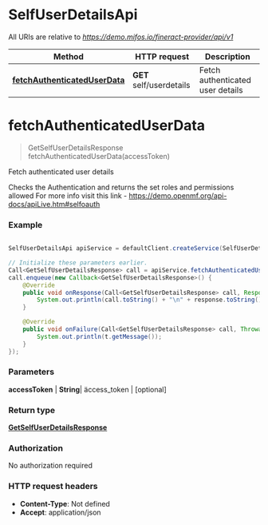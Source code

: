 # SelfUserDetailsApi

All URIs are relative to *https://demo.mifos.io/fineract-provider/api/v1*

Method | HTTP request | Description
------------- | ------------- | -------------
[**fetchAuthenticatedUserData**](SelfUserDetailsApi.md#fetchAuthenticatedUserData) | **GET** self/userdetails | Fetch authenticated user details


<a name="fetchAuthenticatedUserData"></a>
# **fetchAuthenticatedUserData**
> GetSelfUserDetailsResponse fetchAuthenticatedUserData(accessToken)

Fetch authenticated user details

Checks the Authentication and returns the set roles and permissions allowed  For more info visit this link - https://demo.openmf.org/api-docs/apiLive.htm#selfoauth

### Example
```java

SelfUserDetailsApi apiService = defaultClient.createService(SelfUserDetailsApi.class);

// Initialize these parameters earlier.
Call<GetSelfUserDetailsResponse> call = apiService.fetchAuthenticatedUserData(accessToken);
call.enqueue(new Callback<GetSelfUserDetailsResponse>() {
    @Override
    public void onResponse(Call<GetSelfUserDetailsResponse> call, Response<GetSelfUserDetailsResponse> response) {
        System.out.println(call.toString() + "\n" + response.toString());
    }

    @Override
    public void onFailure(Call<GetSelfUserDetailsResponse> call, Throwable t) {
        System.out.println(t.getMessage());
    }
});

```

### Parameters

 **accessToken** | **String**| äccess_token | [optional]

### Return type

[**GetSelfUserDetailsResponse**](GetSelfUserDetailsResponse.md)

### Authorization

No authorization required

### HTTP request headers

 - **Content-Type**: Not defined
 - **Accept**: application/json

